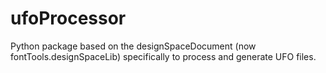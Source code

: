 # ufoProcessor
Python package based on the designSpaceDocument (now fontTools.designSpaceLib) specifically to process and generate UFO files.
